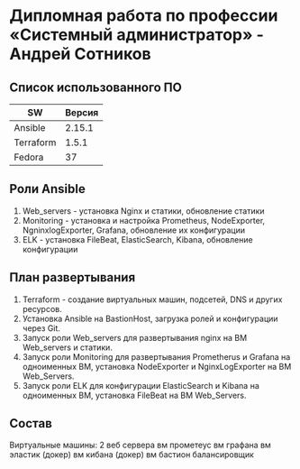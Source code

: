 # Дипломная работа по профессии «Системный администратор» - Андрей Сотников

## Список использованного ПО

| SW | Версия |
| --- | --- |
| Ansible | 2.15.1 |
| Terraform | 1.5.1 |
| Fedora | 37 |

## Роли Ansible

1. Web_servers - установка Nginx и статики, обновление статики
2. Monitoring - установка и настройка Prometheus, NodeExporter, NgninxlogExporter, Grafana, обновление их конфигурации
3. ELK - установка FileBeat, ElasticSearch, Kibana, обновление конфигурации

## План развертывания

1. Terraform - создание виртуальных машин, подсетей, DNS и других ресурсов.
2. Установка Ansible на BastionHost, загрузка ролей и конфигурации через Git.
3. Запуск роли Web_servers для развертывания nginx на ВМ Web_servers и статики.
4. Запуск роли Monitoring для развертывания Prometherus и Grafana на одноименных ВМ, установка NodeExporter и NginxLogExporter на ВМ Web_Servers.
5. Запуск роли ELK для конфигурации ElasticSearch и Kibana на одноименных ВМ, установка FileBeat на ВМ Web_Servers.

## Состав

Виртуальные машины:
2 веб сервера
вм прометеус
вм графана
вм эластик (докер)
вм кибана (докер)
вм бастион
балансировщик
